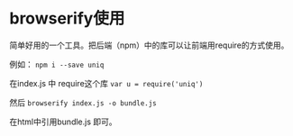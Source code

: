 # browserify使用

简单好用的一个工具。把后端（npm）中的库可以让前端用require的方式使用。

例如：
`npm i --save uniq`

在index.js 中 require这个库 `var u = require('uniq') `

然后 `browserify index.js -o bundle.js`

在html中引用bundle.js 即可。